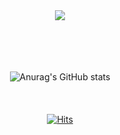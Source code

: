 <div align=center>

  <img src="https://capsule-render.vercel.app/api?type=wave&color=F8E0F1&height=120&section=header&text=👐🏻안녕%20환영해👐🏻&fontColor=29088A&animation=twinkling&fontSize=80&" />
<br/><br/><br/><br/><br/>

<!--
**kayachlrh/kayachlrh** is a ✨ _special_ ✨ repository because its `README.md` (this file) appears on your GitHub profile.

Here are some ideas to get you started:

- 🔭 I’m currently working on ...
- 🌱 I’m currently learning ...
- 👯 I’m looking to collaborate on ...
- 🤔 I’m looking for help with ...
- 💬 Ask me about ...
- 📫 How to reach me: ...
- 😄 Pronouns: ...
- ⚡ Fun fact: ...
-->
![Anurag's GitHub stats](https://github-readme-stats.vercel.app/api?username=kayachlrh&show_icons=true&theme=tokyonight) 
<br/><br/><br/><br/>
[![Hits](https://hits.seeyoufarm.com/api/count/incr/badge.svg?url=https%3A%2F%2Fgithub.com%2Fkayachlrh&count_bg=%23CB1EEB&title_bg=%23B18AEB&icon=&icon_color=%23E7E7E7&title=hits&edge_flat=false)](https://hits.seeyoufarm.com)

</div>

